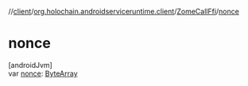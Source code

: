 //[client](../../../index.md)/[org.holochain.androidserviceruntime.client](../index.md)/[ZomeCallFfi](index.md)/[nonce](nonce.md)

# nonce

[androidJvm]\
var [nonce](nonce.md): [ByteArray](https://kotlinlang.org/api/core/kotlin-stdlib/kotlin/-byte-array/index.html)